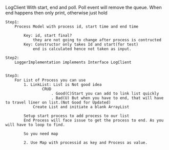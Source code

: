 LogClient
	With start, end and poll.
	Poll event will remove the queue.
	When end happens then only print, otherwise just hold
	
	Step1:
		Process Model with process id, start time and end time
		
			Key: id, start final? 
				they are not going to change after process is contructed
			Key: Constructor only takes Id and start(for test)
				end is calculated hence not taken as input.
				
	Step2: 
		LoggerImplementation implements Interface LogClient
		
	
	Step3:
		For List of Process you can use
			1. LinkList: List is Not good idea 
					CRUD
						. Good(C)Start you can add to link list quickly
						. Bad(U) But when you have to end, that will have to travel liner on list.(Not Good for Updated)
				Create List and initiate a blank ArrayList
		
			Setup start process to add process to our list
			End Process will face issue to get the process to end. As you will have to loop to find.
			
			So you need map
			
			2. Use Map with processid as key and Process as value.
				
				
			
			

				